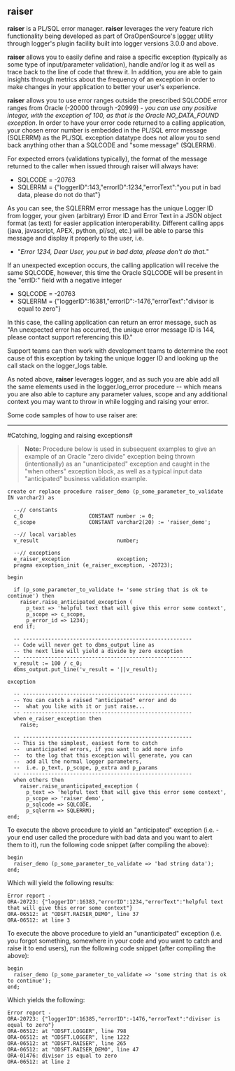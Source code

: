 ## raiser ##



**raiser** is a PL/SQL error manager.  **raiser** leverages the very feature rich functionality being developed as part of OraOpenSource's [logger](https://github.com/OraOpenSource/Logger "logger") utility through logger's plugin facility built into logger versions 3.0.0 and above.

**raiser** allows you to easily define and raise a specific exception (typically as some type of input/parameter validation), handle and/or log it as well as trace back to the line of code that threw it.  In addition, you are able to gain insights through metrics about the frequency of an exception in order to make changes in your application to better your user's experience.

**raiser** allows you to use error ranges outside the prescribed SQLCODE error ranges from Oracle (-20000 through -20999) - *you can use any positive integer, with the exception of 100, as that is the Oracle NO_DATA_FOUND exception*.  In order to have your error code returned to a calling application, your chosen error number is embedded in the PL/SQL error message (SQLERRM) as the PL/SQL exception datatype does not allow you to send back anything other than a SQLCODE and "some message" (SQLERRM).  

For expected errors (validations typically), the format of the message returned to the caller when issued through raiser will always have:

 - SQLCODE = -20763
 - SQLERRM = {"loggerID":143,"errorID":1234,"errorText":"you put in bad data, please do not do that"}

As you can see, the SQLERRM error message has the unique Logger ID from logger, your given (arbitrary) Error ID and Error Text in a JSON object format (as text) for easier application interoperability.  Different calling apps (java, javascript, APEX, python, pl/sql, etc.) will be able to parse this message and display it properly to the user, i.e.

 - "*Error 1234, Dear User, you put in bad data, please don't do that.*"

If an unexpected exception occurs, the calling application will receive the same SQLCODE, however, this time the Oracle SQLCODE will be present in the "errID:" field with a negative integer 

 - SQLCODE = -20763
 - SQLERRM = {"loggerID":16381,"errorID":-1476,"errorText":"divisor is equal to zero"}

In this case, the calling application can return an error message, such as "An unexpected error has occurred, the unique error message ID is 144, please contact support referencing this ID."

Support teams can then work with development teams to determine the root cause of this exception by taking the unique logger ID and looking up the call stack on the logger_logs table.

As noted above, **raiser** leverages logger, and as such you are able add all the same elements used in the logger.log_error procedure -- which means you are also able to capture any parameter values, scope and any additional context you may want to throw in while logging and raising your error.

Some code samples of how to use raiser are:

----------
#Catching, logging and raising exceptions#

> **Note:** Procedure below is used in subsequent examples to give an example of an Oracle "zero divide" exception being thrown (intentionally) as an "unanticipated" exception and caught in the "when others" exception block, as well as a typical input data "anticipated" business validation example.

``` plsql
create or replace procedure raiser_demo (p_some_parameter_to_validate IN varchar2) as

  --// constants
  c_0                     CONSTANT number := 0;
  c_scope                 CONSTANT varchar2(20) := 'raiser_demo';

  --// local variables
  v_result                         number;

  --// exceptions
  e_raiser_exception               exception;
  pragma exception_init (e_raiser_exception, -20723);

begin

  if (p_some_parameter_to_validate != 'some string that is ok to continue') then
    raiser.raise_anticipated_exception (
      p_text => 'helpful text that will give this error some context',
      p_scope => c_scope,
      p_error_id => 1234);
  end if;

  -- ------------------------------------------------------
  -- Code will never get to dbms_output line as 
  -- the next line will yield a divide by zero exception
  -- ------------------------------------------------------
  v_result := 100 / c_0;
  dbms_output.put_line('v_result = '||v_result);

exception

  -- ------------------------------------------------------
  -- You can catch a raised "anticipated" error and do 
  --  what you like with it or just raise...
  -- ------------------------------------------------------
  when e_raiser_exception then
    raise;

  -- ------------------------------------------------------
  -- This is the simplest, easiest form to catch 
  --  unanticipated errors, if you want to add more info
  --  to the log that this exception will generate, you can
  --  add all the normal logger parameters,
  --  i.e. p_text, p_scope, p_extra and p_params
  -- ------------------------------------------------------
  when others then
    raiser.raise_unanticipated_exception (
      p_text => 'helpful text that will give this error some context',
      p_scope => 'raiser_demo',
      p_sqlcode => SQLCODE,
      p_sqlerrm => SQLERRM);
end;
```

To execute the above procedure to yield an "anticipated" exception (i.e. - your end user called the procedure with bad data and you want to alert them to it), run the following code snippet (after compiling the above):

``` plsql
begin
  raiser_demo (p_some_parameter_to_validate => 'bad string data');
end;
```

Which will yield the following results:
``` plsql
Error report -
ORA-20723: {"loggerID":16383,"errorID":1234,"errorText":"helpful text that will give this error some context"}
ORA-06512: at "ODSFT.RAISER_DEMO", line 37
ORA-06512: at line 3
```
To execute the above procedure to yield an "unanticipated" exception (i.e. you forgot something, somewhere in your code and you want to catch and raise it to end users), run the following code snippet (after compiling the above):
``` plsql
begin
  raiser_demo (p_some_parameter_to_validate => 'some string that is ok to continue');
end;
```
Which yields the following:
``` plsql
Error report -
ORA-20723: {"loggerID":16385,"errorID":-1476,"errorText":"divisor is equal to zero"}
ORA-06512: at "ODSFT.LOGGER", line 798
ORA-06512: at "ODSFT.LOGGER", line 1222
ORA-06512: at "ODSFT.RAISER", line 265
ORA-06512: at "ODSFT.RAISER_DEMO", line 47
ORA-01476: divisor is equal to zero
ORA-06512: at line 2
```